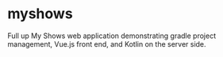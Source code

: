 # myshows
Full up My Shows web application demonstrating gradle project management, Vue.js front end, and Kotlin on the server side.
